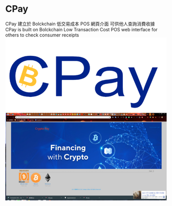 # CPay
CPay 建立於 Bolckchain 低交易成本 POS 網頁介面 可供他人查詢消費收據 
CPay is built on Bolckchain Low Transaction Cost POS web interface for others to check consumer receipts
![image](https://github.com/b24333666/CPay/blob/master/CPay-removebg-preview.png)
![image](https://github.com/b24333666/CPay/blob/master/messageImage_1572616167300.jpg)

